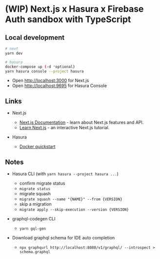 # (WIP) Next.js x Hasura x Firebase Auth sandbox with TypeScript

## Local development

```bash
# next
yarn dev

# hasura
docker-compose up (-d *optional)
yarn hasura console --project hasura
```

- Open [http://localhost:3000](http://localhost:3000) for Next.js
- Open [http://localhost:9695](http://localhost:3000) for Hasura Console

## Links

- Next.js

  - [Next.js Documentation](https://nextjs.org/docs) - learn about Next.js features and API.
  - [Learn Next.js](https://nextjs.org/learn) - an interactive Next.js tutorial.

- Hasura
  - [Docker quickstart](https://hasura.io/docs/1.0/graphql/core/getting-started/docker-simple.html)

## Notes

- Hasura CLI (with `yarn hasura --project hasura ...`)

  - confirm migrate status
  - `migrate status`
  - migrate squash
  - `migrate squash --name "{NAME}" --from {VERSION}`
  - skip a migration
  - `migrate apply --skip-execution --version {VERSION}`

- graphql-codegen CLI

  - `yarn gql-gen`

- Download graphql schema for IDE auto completion
  - `npx graphqurl http://localhost:8080/v1/graphql/ --introspect > schema.graphql`
